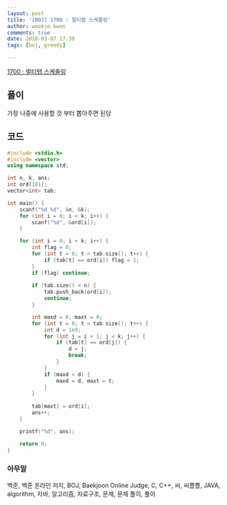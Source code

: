 ```yaml
---
layout: post
title: '[BOJ] 1700 : 멀티탭 스케줄링'
author: wookje.kwon
comments: true
date: 2018-03-07 17:39
tags: [boj, greedy]

---
```


[1700 : 멀티탭 스케줄링](https://www.acmicpc.net/problem/1700)

## 풀이

가장 나중에 사용할 것 부터 뽑아주면 된당

## 코드

```cpp
#include <stdio.h>
#include <vector>
using namespace std;

int n, k, ans;
int ord[101];
vector<int> tab;

int main() {
	scanf("%d %d", &n, &k);
	for (int i = 0; i < k; i++) {
		scanf("%d", &ord[i]);
	}

	for (int i = 0; i < k; i++) {
        int flag = 0;
		for (int t = 0; t < tab.size(); t++) {
			if (tab[t] == ord[i]) flag = 1;
		}
		if (flag) continue;
        
		if (tab.size() < n) {
			tab.push_back(ord[i]);
			continue;
		}

		int maxd = 0, maxt = 0;
		for (int t = 0; t < tab.size(); t++) {
			int d = 1e9;
			for (int j = i + 1; j < k; j++) {
				if (tab[t] == ord[j]) {
					d = j;
					break;
				}
			}
			if (maxd < d) {
				maxd = d, maxt = t;
			}
		}
		
		tab[maxt] = ord[i];
		ans++;
	}

	printf("%d", ans);

	return 0;
}
```

### 아무말  
백준, 백준 온라인 저지, BOJ, Baekjoon Online Judge, C, C++, 씨, 씨쁠쁠, JAVA, algorithm, 자바, 알고리즘, 자료구조, 문제, 문제 풀이, 풀이
